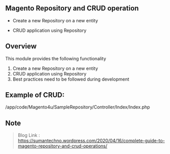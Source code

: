 ## Magento Repository and CRUD operation

* Create a new Repository on a new entity 

* CRUD application using Repository 

## Overview
This module provides the following functionality 
1. Create a new Repository on a new entity 
2. CRUD application using Repository 
3. Best practices need to be followed during development

## Example of CRUD:
/app/code/Magento4u/SampleRepository/Controller/Index/Index.php 


## Note 
> Blog Link : https://sumantechno.wordpress.com/2020/04/16/complete-guide-to-magento-repository-and-crud-operations/
